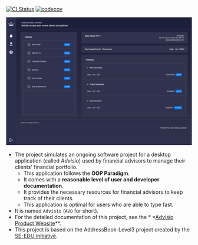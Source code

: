 [![CI Status](https://github.com/se-edu/addressbook-level3/workflows/Java%20CI/badge.svg)](https://github.com/se-edu/addressbook-level3/actions)
[![codecov](https://codecov.io/gh/AY2223S2-CS2103T-T09-4/tp/branch/master/graph/badge.svg?token=86RA4OKJCG)](https://codecov.io/gh/AY2223S2-CS2103T-T09-4/tp)

![Ui](docs/images/UiPreview.png)

* The project simulates an ongoing software project for a desktop application (called _Advisio_) used by financial
  advisors to manage their clients' financial portfolio.
    * This application follows the **OOP Paradigm**.
    * It comes with a **reasonable level of user and developer documentation**.
    * It provides the necessary resources for financial advisors to keep track of their clients.
    * This application is optimal for users who are able to type fast.
* It is named `Advisio` (`AVO` for short).
* For the detailed documentation of this project, see the *
  *[Advisio Product Website](https://ay2223s2-cs2103t-t09-4.github.io/tp/)**.
* This project is based on the AddressBook-Level3 project created by the [SE-EDU initiative](https://se-education.org).
